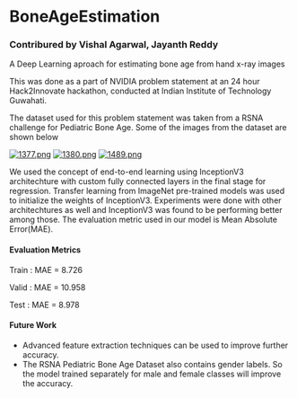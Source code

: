 # BoneAgeEstimation
### Contribured by Vishal Agarwal, Jayanth Reddy

A Deep Learning aproach for estimating bone age from hand x-ray images

This was done as a part of NVIDIA problem statement at an 24 hour Hack2Innovate hackathon, conducted at Indian Institute of Technology Guwahati.

The dataset used for this problem statement was taken from a RSNA challenge for Pediatric Bone Age. Some of the images from the dataset are shown below

[![1377.png](https://s19.postimg.org/4kjq1330j/1377.png)](https://postimg.org/image/6ccovzmdb/)       [![1380.png](https://s19.postimg.org/kk2dknm7n/1380.png)](https://postimg.org/image/jujl8alnz/)         [![1489.png](https://s19.postimg.org/gaxnihydv/1489.png)](https://postimg.org/image/8uydwpaof/)

We used the concept of end-to-end learning using InceptionV3 architechture with custom fully connected layers in the final stage for regression. Transfer learning from ImageNet pre-trained models was used to initialize the weights of InceptionV3. Experiments were done with other architechtures as well and InceptionV3 was found to be performing better among those.
The evaluation metric used in our model is Mean Absolute Error(MAE).

#### Evaluation Metrics

Train : MAE = 8.726

Valid : MAE = 10.958

Test  : MAE = 8.978

#### Future Work
- Advanced feature extraction techniques can be used to improve further accuracy.
- The RSNA Pediatric Bone Age Dataset also contains gender labels. So the model trained separately for male and female classes will improve the accuracy.
